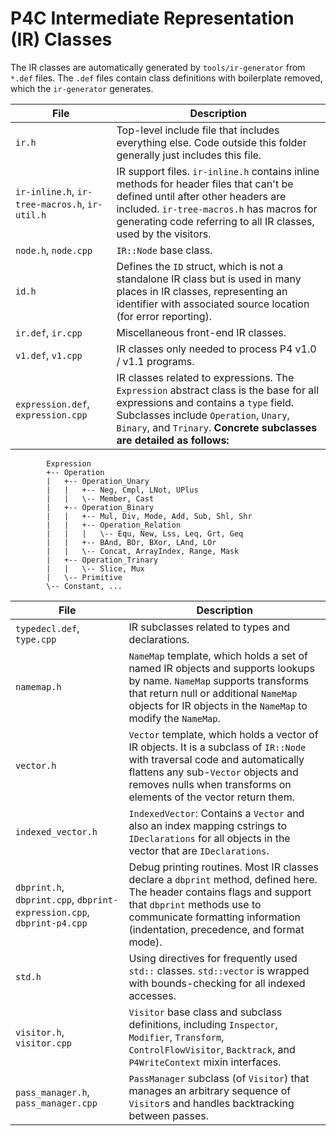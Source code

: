 <!-- 
Documentation Inclusion:
This README is integrated as a subsection of the "P4C Intermediate Representation (IR)" page in the P4 compiler documentation.

Refer to the specific section here: [P4C Intermediate Representation (IR) Classes - Subsection](https://p4lang.github.io/p4c/intermediate_representation_ir.html#p4c-intermediate-representation-ir-classes)
-->

# P4C Intermediate Representation (IR) Classes 
The IR classes are automatically generated by `tools/ir-generator` from `*.def` files. The `.def` files contain class definitions with boilerplate removed, which the `ir-generator` generates.

| **File**     | **Description**  |
|--------------|------------------|
| `ir.h`       | Top-level include file that includes everything else. Code outside this folder generally just includes this file. |
| `ir-inline.h`, `ir-tree-macros.h`, `ir-util.h` | IR support files. `ir-inline.h` contains inline methods for header files that can't be defined until after other headers are included. `ir-tree-macros.h` has macros for generating code referring to all IR classes, used by the visitors.  |
| `node.h`, `node.cpp`    | `IR::Node` base class.   |
| `id.h`      | Defines the `ID` struct, which is not a standalone IR class but is used in many places in IR classes, representing an identifier with associated source location (for error reporting). |
| `ir.def`, `ir.cpp`| Miscellaneous front-end IR classes.|
| `v1.def`, `v1.cpp` | IR classes only needed to process P4 v1.0 / v1.1 programs.|
| `expression.def`, `expression.cpp` | IR classes related to expressions. The `Expression` abstract class is the base for all expressions and contains a `type` field. Subclasses include `Operation`, `Unary`, `Binary`, and `Trinary`. **Concrete subclasses are detailed as follows:** |
```
        Expression
        +-- Operation
        |   +-- Operation_Unary
        |   |   +-- Neg, Cmpl, LNot, UPlus
        |   |   \-- Member, Cast
        |   +-- Operation_Binary
        |   |   +-- Mul, Div, Mode, Add, Sub, Shl, Shr
        |   |   +-- Operation_Relation
        |   |   |   \-- Equ, New, Lss, Leq, Grt, Geq
        |   |   +-- BAnd, BOr, BXor, LAnd, LOr
        |   |   \-- Concat, ArrayIndex, Range, Mask
        |   +-- Operation_Trinary
        |   |   \-- Slice, Mux
        |   \-- Primitive
        \-- Constant, ...
```

| **File**     | **Description**  |
|--------------|------------------|
| `typedecl.def`, `type.cpp`  | IR subclasses related to types and declarations.|
| `namemap.h`  | `NameMap` template, which holds a set of named IR objects and supports lookups by name. `NameMap` supports transforms that return null or additional `NameMap` objects for IR objects in the `NameMap` to modify the `NameMap`. |
| `vector.h`| `Vector` template, which holds a vector of IR objects. It is a subclass of `IR::Node` with traversal code and automatically flattens any sub-`Vector` objects and removes nulls when transforms on elements of the vector return them.              |
| `indexed_vector.h`  | `IndexedVector`: Contains a `Vector` and also an index mapping cstrings to `IDeclarations` for all objects in the vector that are `IDeclarations`. |
| `dbprint.h`, `dbprint.cpp`, `dbprint-expression.cpp`, `dbprint-p4.cpp` | Debug printing routines. Most IR classes declare a `dbprint` method, defined here. The header contains flags and support that `dbprint` methods use to communicate formatting information (indentation, precedence, and format mode). |
| `std.h`| Using directives for frequently used `std::` classes. `std::vector` is wrapped with bounds-checking for all indexed accesses. |
| `visitor.h`, `visitor.cpp` | `Visitor` base class and subclass definitions, including `Inspector`, `Modifier`, `Transform`, `ControlFlowVisitor`, `Backtrack`, and `P4WriteContext` mixin interfaces. |
| `pass_manager.h`, `pass_manager.cpp` | `PassManager` subclass (of `Visitor`) that manages an arbitrary sequence of `Visitor`s and handles backtracking between passes. |

